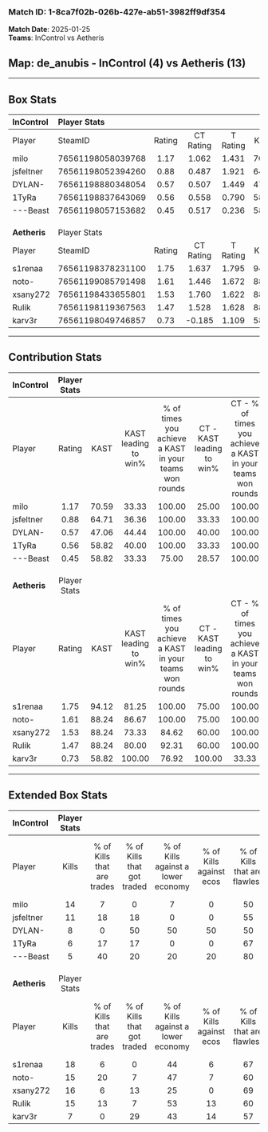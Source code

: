 ### Match ID: 1-8ca7f02b-026b-427e-ab51-3982ff9df354  
**Match Date**: 2025-01-25  
**Teams**: InControl vs Aetheris  

## **Map**: de_anubis - InControl (4) vs Aetheris (13)  
---  

## Box Stats  

| **InControl** | Player Stats      |        |           |          |       |       |       |         |        |      |     |
| :- | :- | :-: | :-: | :-: | :-: | :-: | :-: | :-: | :-: | :-: | :-: |
| Player        | SteamID           | Rating | CT Rating | T Rating | KAST  |  ADR  | Kills | Assists | Deaths | K/D  | HS% |
| milo          | 76561198058039768 |  1.17  |   1.062   |  1.431   | 70.59 | 68.9  |  14   |    1    |   11   | 1.27 | 35  |
| jsfeltner     | 76561198052394260 |  0.88  |   0.487   |  1.921   | 64.71 | 72.2  |  11   |    4    |   15   | 0.73 | 45  |
| DYLAN-        | 76561198880348054 |  0.57  |   0.507   |  1.449   | 47.06 | 83.4  |   8   |    4    |   17   | 0.47 | 62  |
| 1TyRa         | 76561198837643069 |  0.56  |   0.558   |  0.790   | 58.82 | 55.4  |   6   |    5    |   14   | 0.43 | 66  |
| ---Beast      | 76561198057153682 |  0.45  |   0.517   |  0.236   | 58.82 | 46.1  |   5   |    4    |   15   | 0.33 | 40  |
|               |                   |        |           |          |       |       |       |         |        |      |     |
|               |                   |        |           |          |       |       |       |         |        |      |     |
|               |                   |        |           |          |       |       |       |         |        |      |     |
| **Aetheris**  | Player Stats      |        |           |          |       |       |       |         |        |      |     |
| Player        | SteamID           | Rating | CT Rating | T Rating | KAST  |  ADR  | Kills | Assists | Deaths | K/D  | HS% |
| s1renaa       | 76561198378231100 |  1.75  |   1.637   |  1.795   | 94.12 | 79.7  |  18   |    3    |   6    | 3.00 | 27  |
| noto-         | 76561199085791498 |  1.61  |   1.446   |  1.672   | 88.24 | 96.8  |  15   |    8    |   7    | 2.14 | 66  |
| xsany272      | 76561198433655801 |  1.53  |   1.760   |  1.622   | 88.24 | 105.9 |  16   |    9    |   12   | 1.33 | 81  |
| RuIik         | 76561198119367563 |  1.47  |   1.528   |  1.628   | 88.24 | 89.8  |  15   |    5    |   10   | 1.50 | 66  |
| karv3r        | 76561198049746857 |  0.73  |  -0.185   |  1.109   | 58.82 | 52.7  |   7   |    4    |   10   | 0.70 | 71  |
---  

## Contribution Stats  

| **InControl** | Player Stats |       |                      |                                                        |                           |                                                             |                          |                                                            |
| :- | :-: | :-: | :-: | :-: | :-: | :-: | :-: | :-: |
| Player        |    Rating    | KAST  | KAST leading to win% | % of times you achieve a KAST in your teams won rounds | CT - KAST leading to win% | CT - % of times you achieve a KAST in your teams won rounds | T - KAST leading to win% | T - % of times you achieve a KAST in your teams won rounds |
| milo          |     1.17     | 70.59 |        33.33         |                         100.00                         |           25.00           |                           100.00                            |          50.00           |                           100.00                           |
| jsfeltner     |     0.88     | 64.71 |        36.36         |                         100.00                         |           33.33           |                           100.00                            |          40.00           |                           100.00                           |
| DYLAN-        |     0.57     | 47.06 |        44.44         |                         100.00                         |           40.00           |                           100.00                            |          50.00           |                           100.00                           |
| 1TyRa         |     0.56     | 58.82 |        40.00         |                         100.00                         |           33.33           |                           100.00                            |          50.00           |                           100.00                           |
| ---Beast      |     0.45     | 58.82 |        33.33         |                         75.00                          |           28.57           |                           100.00                            |          50.00           |                           50.00                            |
|               |              |       |                      |                                                        |                           |                                                             |                          |                                                            |
|               |              |       |                      |                                                        |                           |                                                             |                          |                                                            |
|               |              |       |                      |                                                        |                           |                                                             |                          |                                                            |
| **Aetheris**  | Player Stats |       |                      |                                                        |                           |                                                             |                          |                                                            |
| Player        |    Rating    | KAST  | KAST leading to win% | % of times you achieve a KAST in your teams won rounds | CT - KAST leading to win% | CT - % of times you achieve a KAST in your teams won rounds | T - KAST leading to win% | T - % of times you achieve a KAST in your teams won rounds |
| s1renaa       |     1.75     | 94.12 |        81.25         |                         100.00                         |           75.00           |                           100.00                            |          83.33           |                           100.00                           |
| noto-         |     1.61     | 88.24 |        86.67         |                         100.00                         |           75.00           |                           100.00                            |          90.91           |                           100.00                           |
| xsany272      |     1.53     | 88.24 |        73.33         |                         84.62                          |           60.00           |                           100.00                            |          80.00           |                           80.00                            |
| RuIik         |     1.47     | 88.24 |        80.00         |                         92.31                          |           60.00           |                           100.00                            |          90.00           |                           90.00                            |
| karv3r        |     0.73     | 58.82 |        100.00        |                         76.92                          |          100.00           |                            33.33                            |          100.00          |                           90.00                            |
---  

## Extended Box Stats  

| **InControl** | Player Stats |                            |                            |                                    |                         |                              |                                 |        |                             |                                     |                          |                               |                            |
| :- | :-: | :-: | :-: | :-: | :-: | :-: | :-: | :-: | :-: | :-: | :-: | :-: | :-: |
| Player        |    Kills     | % of Kills that are trades | % of Kills that got traded | % of Kills against a lower economy | % of Kills against ecos | % of Kills that are flawless | % of Kills that are close duels | Deaths | % of Deaths that get traded | % of Deaths against a lower economy | % of Deaths against ecos | % of Deaths that are flawless | % of Deaths that are close |
| milo          |      14      |             7              |             0              |                 7                  |            0            |              50              |                0                |   11   |              0              |                  9                  |            0             |              64               |             9              |
| jsfeltner     |      11      |             18             |             18             |                 0                  |            0            |              55              |                0                |   15   |              7              |                  7                  |            0             |              47               |             13             |
| DYLAN-        |      8       |             0              |             50             |                 50                 |           50            |              50              |                0                |   17   |             12              |                 12                  |            6             |              59               |             12             |
| 1TyRa         |      6       |             17             |             17             |                 0                  |            0            |              67              |                0                |   14   |             14              |                  7                  |            0             |              79               |             14             |
| ---Beast      |      5       |             40             |             20             |                 20                 |           20            |              80              |                0                |   15   |              7              |                 13                  |            0             |              73               |             13             |
|               |              |                            |                            |                                    |                         |                              |                                 |        |                             |                                     |                          |                               |                            |
|               |              |                            |                            |                                    |                         |                              |                                 |        |                             |                                     |                          |                               |                            |
|               |              |                            |                            |                                    |                         |                              |                                 |        |                             |                                     |                          |                               |                            |
| **Aetheris**  | Player Stats |                            |                            |                                    |                         |                              |                                 |        |                             |                                     |                          |                               |                            |
| Player        |    Kills     | % of Kills that are trades | % of Kills that got traded | % of Kills against a lower economy | % of Kills against ecos | % of Kills that are flawless | % of Kills that are close duels | Deaths | % of Deaths that get traded | % of Deaths against a lower economy | % of Deaths against ecos | % of Deaths that are flawless | % of Deaths that are close |
| s1renaa       |      18      |             6              |             0              |                 44                 |            6            |              67              |               11                |   6    |              0              |                 33                  |            0             |              67               |             0              |
| noto-         |      15      |             20             |             7              |                 47                 |            7            |              60              |                7                |   7    |              0              |                 29                  |            0             |              14               |             0              |
| xsany272      |      16      |             6              |             13             |                 25                 |            0            |              69              |               19                |   12   |             33              |                 42                  |            0             |              42               |             0              |
| RuIik         |      15      |             13             |             7              |                 53                 |           13            |              60              |                7                |   10   |             40              |                 20                  |            0             |              60               |             0              |
| karv3r        |      7       |             0              |             29             |                 43                 |           14            |              57              |               29                |   10   |              0              |                 40                  |            0             |              80               |             0              |
